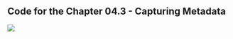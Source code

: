 ## Code for the Chapter 04.3 - Capturing Metadata

![](https://uddrapi.com/api/img?page=Code%20ch04.3)